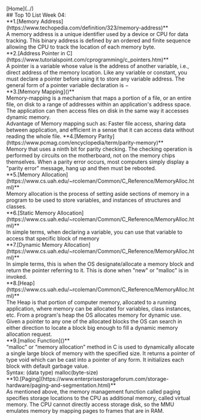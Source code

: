 ﻿---
permalink: /W04/
---
<br>
[Home](../)
<br>
## Top 10 List Week 04:<br>
**1.[Memory Address](https://www.techopedia.com/definition/323/memory-address)**<br>
A memory address is a unique identifier used by a device or CPU for data tracking. This binary address is defined by an ordered and finite sequence allowing the CPU to track the location of each memory byte. <br>
**2.[Address Pointer in C](https://www.tutorialspoint.com/cprogramming/c_pointers.htm)**<br>
A pointer is a variable whose value is the address of another variable, i.e., direct address of the memory location. Like any variable or constant, you must declare a pointer before using it to store any variable address. The general form of a pointer variable declaration is −<br>
**3.[Memory Mapping]()**<br>
Memory-mapping is a mechanism that maps a portion of a file, or an entire file, on disk to a range of addresses within an application's address space. The application can then access files on disk in the same way it accesses dynamic memory. <br>
Advantage of Memory mapping such as: Faster file access, sharing data between application, and efficient in a sense that it can access data without reading the whole file.
**4.[Memory Parity](https://www.pcmag.com/encyclopedia/term/parity-memory)**<br>
Memory that uses a ninth bit for parity checking. The checking operation is performed by circuits on the motherboard, not on the memory chips themselves. When a parity error occurs, most computers simply display a "parity error" message, hang up and then must be rebooted.<br>
**5.[Memory Allocation](https://www.cs.uah.edu/~rcoleman/Common/C_Reference/MemoryAlloc.html)**<br>
Memory allocation is the process of setting aside sections of memory in a program to be used to store variables, and instances of structures and classes.<br>
**6.[Static Memory Allocation](https://www.cs.uah.edu/~rcoleman/Common/C_Reference/MemoryAlloc.html)**<br>
In simple terms, when declaring a variable, you can use that variable to access that specific block of memory<br>
**7.[Dynamic Memory Allocation](https://www.cs.uah.edu/~rcoleman/Common/C_Reference/MemoryAlloc.html)**<br>
In simple terms, this is when the OS designate/allocate a memory block and return the pointer referring to it. This is done when "new" or "malloc" is in invoked. <br>
**8.[Heap](https://www.cs.uah.edu/~rcoleman/Common/C_Reference/MemoryAlloc.html)**<br>
The Heap is that portion of computer memory, allocated to a running application, where memory can be allocated for variables, class instances, etc. From a program's heap the OS allocates memory for dynamic use. Given a pointer to any one of the allocated blocks the OS can search in either direction to locate a block big enough to fill a dynamic memory allocation request.<br>
**9.[malloc Function]()**<br>
“malloc” or “memory allocation” method in C is used to dynamically allocate a single large block of memory with the specified size. It returns a pointer of type void which can be cast into a pointer of any form. It initializes each block with default garbage value. <br>
Syntax: (data type) malloc(byte-size)<br>
**10.[Paging](https://www.enterprisestorageforum.com/storage-hardware/paging-and-segmentation.html)**<br>
As mentioned above, the memory management function called paging specifies storage locations to the CPU as additional memory, called virtual memory. The CPU cannot directly access storage disk, so the MMU emulates memory by mapping pages to frames that are in RAM.
